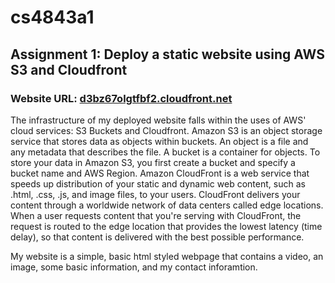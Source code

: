 # cs4843a1
## Assignment 1: Deploy a static website using AWS S3 and Cloudfront

### Website URL: [d3bz67olgtfbf2.cloudfront.net](https://d3bz67olgtfbf2.cloudfront.net/)



<p> The infrastructure of my deployed website falls within the uses of AWS' cloud services: S3 Buckets and Cloudfront.
Amazon S3 is an object storage service that stores data as objects within buckets. An object is a file and any metadata that describes the file. A bucket is a container for objects. To store your data in Amazon S3, you first create a bucket and specify a bucket name and AWS Region. Amazon CloudFront is a web service that speeds up distribution of your static and dynamic web content, such as .html, .css, .js, and image files, to your users. CloudFront delivers your content through a worldwide network of data centers called edge locations. When a user requests content that you're serving with CloudFront, the request is routed to the edge location that provides the lowest latency (time delay), so that content is delivered with the best possible performance. </p>

<p> My website is a simple, basic html styled webpage that contains a video, an image, some basic information, and my contact inforamtion. </p>
